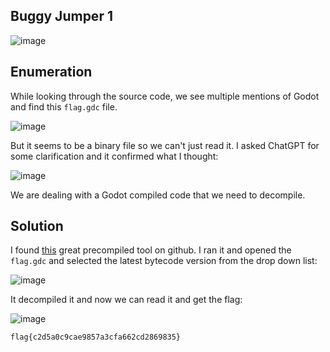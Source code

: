 ## Buggy Jumper 1

![image](https://github.com/LazyTitan33/CTF-Writeups/assets/80063008/7bef5be1-e407-45a7-a12c-23e54c90b745)

## Enumeration

While looking through the source code, we see multiple mentions of Godot and find this `flag.gdc` file.  

![image](https://github.com/LazyTitan33/CTF-Writeups/assets/80063008/8a4179b3-1c98-40cf-a962-cdd2ce9e209b)

But it seems to be a binary file so we can't just read it. I asked ChatGPT for some clarification and it confirmed what I thought:  

![image](https://github.com/LazyTitan33/CTF-Writeups/assets/80063008/68abb4ce-16b8-41ff-af02-0b22b7e4e53d)

We are dealing with a Godot compiled code that we need to decompile. 

## Solution

I found [this](https://github.com/bruvzg/gdsdecomp/releases) great precompiled tool on github. I ran it and opened the `flag.gdc` and selected the latest bytecode version from the drop down list:  

![image](https://github.com/LazyTitan33/CTF-Writeups/assets/80063008/d2be83f2-6b3f-4808-95c8-7fb6eaa55bef)

It decompiled it and now we can read it and get the flag:  

![image](https://github.com/LazyTitan33/CTF-Writeups/assets/80063008/0f5b4d82-3cd9-445e-9198-79ad84411bfa)

`flag{c2d5a0c9cae9857a3cfa662cd2869835}`
